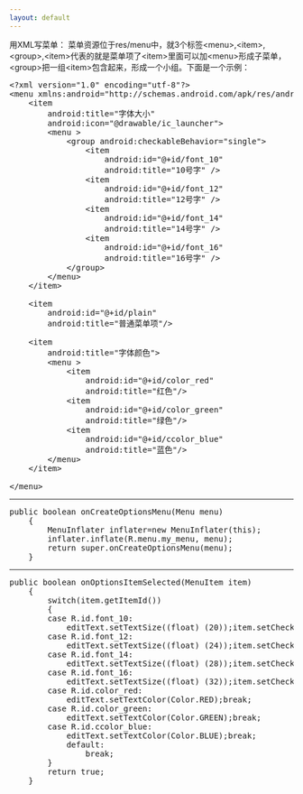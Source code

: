 ```yaml
---
layout: default
---
```


用XML写菜单：
菜单资源位于res/menu中，就3个标签&lt;menu&gt;,&lt;item&gt;,&lt;group&gt;,&lt;item&gt;代表的就是菜单项了&lt;item&gt;里面可以加&lt;menu&gt;形成子菜单，&lt;group&gt;把一组&lt;item&gt;包含起来，形成一个小组。下面是一个示例：
<pre>
&lt;?xml version="1.0" encoding="utf-8"?&gt;
&lt;menu xmlns:android="http://schemas.android.com/apk/res/android" &gt;
    &lt;item 
        android:title="字体大小"
        android:icon="@drawable/ic_launcher"&gt;
        &lt;menu &gt;
            &lt;group android:checkableBehavior="single"&gt;
                &lt;item 
                    android:id="@+id/font_10"
                    android:title="10号字" /&gt;
                &lt;item 
                    android:id="@+id/font_12"
                    android:title="12号字" /&gt;
                &lt;item 
                    android:id="@+id/font_14"
                    android:title="14号字" /&gt;
                &lt;item 
                    android:id="@+id/font_16"
                    android:title="16号字" /&gt;
            &lt;/group&gt;
        &lt;/menu&gt;
    &lt;/item&gt;
    
    &lt;item 
        android:id="@+id/plain"
        android:title="普通菜单项"/&gt;
    
    &lt;item 
        android:title="字体颜色"&gt;
        &lt;menu &gt;
            &lt;item 
                android:id="@+id/color_red"
                android:title="红色"/&gt;
            &lt;item
                android:id="@+id/color_green"
                android:title="绿色"/&gt;
            &lt;item 
                android:id="@+id/ccolor_blue"
                android:title="蓝色"/&gt;
        &lt;/menu&gt;
    &lt;/item&gt;

&lt;/menu&gt;
</pre>
-------------
<pre>
public boolean onCreateOptionsMenu(Menu menu)
	{
		MenuInflater inflater=new MenuInflater(this);
		inflater.inflate(R.menu.my_menu, menu);
		return super.onCreateOptionsMenu(menu);
	}
</pre>
-------------
<pre>
public boolean onOptionsItemSelected(MenuItem item)
	{
		switch(item.getItemId())
		{
		case R.id.font_10:
			editText.setTextSize((float) (20));item.setChecked(true);break;
		case R.id.font_12:
			editText.setTextSize((float) (24));item.setChecked(true);break;
		case R.id.font_14:
			editText.setTextSize((float) (28));item.setChecked(true);break;
		case R.id.font_16:
			editText.setTextSize((float) (32));item.setChecked(true);break;
		case R.id.color_red:
			editText.setTextColor(Color.RED);break;
		case R.id.color_green:
			editText.setTextColor(Color.GREEN);break;
		case R.id.ccolor_blue:
			editText.setTextColor(Color.BLUE);break;
			default:
				break;
		}
		return true;
	}
</pre>